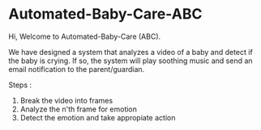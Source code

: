 # Automated-Baby-Care-ABC


Hi, Welcome to Automated-Baby-Care (ABC).

We have designed a system that analyzes a video of a baby and detect if the baby is crying. If so, the system will play soothing music and send an email notification to the parent/guardian. 

Steps :
1. Break the video into frames
2. Analyze the n'th frame for emotion
3. Detect the emotion and take appropiate action
